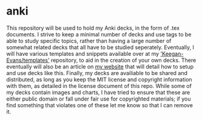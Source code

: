 # anki
This repository will be used to hold my Anki decks, in the form of .tex documents. I strive to keep a minimal number of decks and use tags to be able to study specific topics, rather than having a large number of somewhat related decks that all have to be studied seperately. Eventually, I will have various templates and snippets available over at my ['Keegan-Evans/templates'](https://github.com/Keegan-Evans/templates) repository, to aid in the creation of your own decks. There eventually will also be an article on [my website](https://keeganevans.com/) that will detail how to setup and use decks like this. Finally, my decks are availiable to be shared and distributed, as long as you keep the MIT license and copyright information with them, as detailed in the license document of this repo. While some of my decks contain images and charts, I have tried to ensure that these are either public domain or fall under fair use for copyrighted materials; if you find something that violates one of these let me know so that I can remove it.
